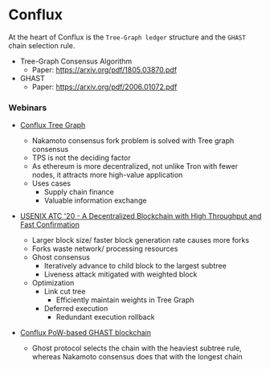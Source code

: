 # Conflux
At the heart of Conflux is the `Tree-Graph ledger` structure and the `GHAST` chain selection rule.

- Tree-Graph Consensus Algorithm
    - Paper: https://arxiv.org/pdf/1805.03870.pdf
- GHAST
    - Paper: https://arxiv.org/pdf/2006.01072.pdf

### Webinars
- [Conflux Tree Graph](https://youtu.be/zX-bVTEKOiQ)
    - Nakamoto consensus fork problem is solved with Tree graph consensus
    - TPS is not the deciding factor
    - As ethereum is more decentralized, not unlike Tron with fewer nodes, it attracts more high-value application
    - Uses cases
        - Supply chain finance
        - Valuable information exchange

- [USENIX ATC '20 - A Decentralized Blockchain with High Throughput and Fast Confirmation](https://youtu.be/mZvSIVNHTRk)
    - Larger block size/ faster block generation rate causes more forks
    - Forks waste network/ processing resources
    - Ghost consensus
        - Iteratively advance to child block to the largest subtree
        - Liveness attack mitigated with weighted block
    - Optimization
        - Link cut tree
            - Efficiently maintain weights in Tree Graph
        - Deferred execution
            - Redundant execution rollback

- [Conflux PoW-based GHAST blockchain](https://youtu.be/8rxMrvhzk8Y)
    - Ghost protocol selects the chain with the heaviest subtree rule, whereas Nakamoto consensus does that with the longest chain